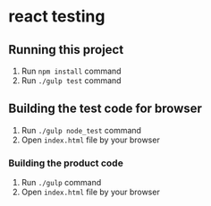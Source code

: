 # react testing

## Running this project

1. Run `npm install` command
1. Run `./gulp test` command

## Building the test code for browser

1. Run `./gulp node_test` command
1. Open `index.html` file by your browser

### Building the product code

1. Run `./gulp` command
1. Open `index.html` file by your browser
